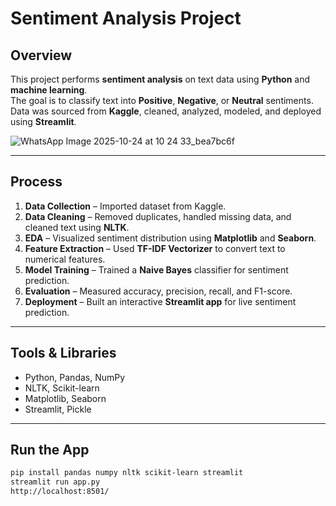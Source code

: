 # Sentiment Analysis Project

## Overview
This project performs **sentiment analysis** on text data using **Python** and **machine learning**.  
The goal is to classify text into **Positive**, **Negative**, or **Neutral** sentiments.  
Data was sourced from **Kaggle**, cleaned, analyzed, modeled, and deployed using **Streamlit**.

![WhatsApp Image 2025-10-24 at 10 24 33_bea7bc6f](https://github.com/user-attachments/assets/62c66a55-ddd8-4a24-bbf7-554c4535f69a)

---

## Process
1. **Data Collection** – Imported dataset from Kaggle.  
2. **Data Cleaning** – Removed duplicates, handled missing data, and cleaned text using **NLTK**.  
3. **EDA** – Visualized sentiment distribution using **Matplotlib** and **Seaborn**.  
4. **Feature Extraction** – Used **TF-IDF Vectorizer** to convert text to numerical features.  
5. **Model Training** – Trained a **Naive Bayes** classifier for sentiment prediction.  
6. **Evaluation** – Measured accuracy, precision, recall, and F1-score.  
7. **Deployment** – Built an interactive **Streamlit app** for live sentiment prediction.

---

## Tools & Libraries
- Python, Pandas, NumPy  
- NLTK, Scikit-learn  
- Matplotlib, Seaborn  
- Streamlit, Pickle  

---

## Run the App
```bash
pip install pandas numpy nltk scikit-learn streamlit
streamlit run app.py
http://localhost:8501/

